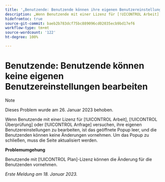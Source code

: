 ```yaml
---
title: '„Benutzende: Benutzende können ihre eigenen Benutzereinstellungen nicht bearbeiten“'
description: „Wenn Benutzende mit einer Lizenz für [!UICONTROL Arbeit], [!UICONTROL Überprüfung] oder [!UICONTROL Anfrage] versuchen, ihre eigenen Benutzereinstellungen zu bearbeiten, ist das geöffnete Popup leer, und die Benutzenden können keine Änderungen vornehmen. Um das Popup zu schließen, muss die Seite aktualisiert werden.“
hidefromtoc: true
source-git-commit: baeb2b783dcf75bc889096cd02035ecb9bd17ef6
workflow-type: tm+mt
source-wordcount: '122'
ht-degree: 100%

---
```



# Benutzende: Benutzende können keine eigenen Benutzereinstellungen bearbeiten

>[!NOTE]
>
>Dieses Problem wurde am 26. Januar 2023 behoben.

Wenn Benutzende mit einer Lizenz für [!UICONTROL Arbeit], [!UICONTROL Überprüfung] oder [!UICONTROL Anfrage] versuchen, ihre eigenen Benutzereinstellungen zu bearbeiten, ist das geöffnete Popup leer, und die Benutzenden können keine Änderungen vornehmen. Um das Popup zu schließen, muss die Seite aktualisiert werden.

**Problemumgehung**

Benutzende mit [!UICONTROL Plan]-Lizenz können die Änderung für die Benutzenden vornehmen.

_Erste Meldung am 18. Januar 2023._


